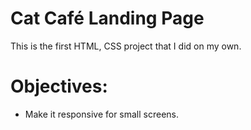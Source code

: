 # Cat Café Landing Page
This is the first HTML, CSS project that I did on my own.
# Objectives:
- Make it responsive for small screens. 
